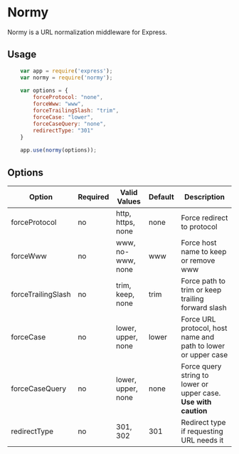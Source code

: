 # Normy
Normy is a URL normalization middleware for Express.

## Usage

```javascript
    var app = require('express');
    var normy = require('normy');
    
    var options = {
        forceProtocol: "none",
        forceWww: "www",
        forceTrailingSlash: "trim",
        forceCase: "lower",
        forceCaseQuery: "none",
        redirectType: "301"    
    }
    
    app.use(normy(options));

```

## Options

| Option                | Required | Valid Values          | Default | Description                       |
| --------------------- | -------- | --------------------- | ------- | --------------------------------- |
| forceProtocol         | no       | http, https, none     | none    | Force redirect to protocol   |
| forceWww              | no       | www, no-www, none     | www     | Force host name to keep or remove www |
| forceTrailingSlash    | no       | trim, keep, none      | trim    | Force path to trim or keep trailing forward slash |
| forceCase             | no       | lower, upper, none    | lower   | Force URL protocol, host name and path to lower or upper case |
| forceCaseQuery        | no       | lower, upper, none    | none    | Force query string to lower or upper case.  **Use with caution** |
| redirectType          | no       | 301, 302              | 301     | Redirect type if requesting URL needs it |
